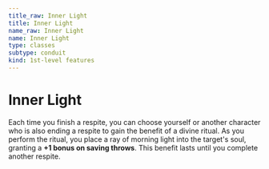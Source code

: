```yaml
---
title_raw: Inner Light
title: Inner Light
name_raw: Inner Light
name: Inner Light
type: classes
subtype: conduit
kind: 1st-level features
---
```


# Inner Light

Each time you finish a respite, you can choose yourself or another character who is also ending a respite to gain the benefit of a divine ritual. As you perform the ritual, you place a ray of morning light into the target's soul, granting a **+1 bonus on saving throws**. This benefit lasts until you complete another respite.
